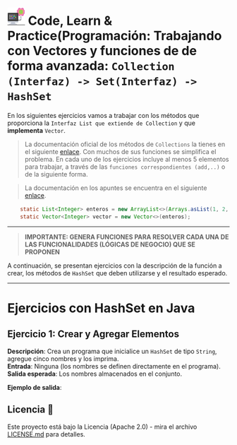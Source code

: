 # <img src=../../../../../images/computer.png width="40"> Code, Learn & Practice(Programación: Trabajando con Vectores y funciones de de forma avanzada: `Collection (Interfaz) -> Set(Interfaz) -> HashSet`

En los siguientes ejercicios vamos a trabajar con los métodos que proporciona la `Interfaz List que extiende de Collection` y que **implementa** `Vector`.

> La documentación oficial de los métodos de `Collections` la tienes en el siguiente [enlace](https://docs.oracle.com/en/java/javase/17/docs/api/java.base/java/util/Collections.html).
> Con muchos de sus funciones se simplifica el problema.
> En cada uno de los ejercicios incluye al menos 5 elementos para trabajar, a través de las `funciones correspondientes (add,..)` o de la siguiente forma.

> La documentación en los apuntes se encuentra en el siguiente [enlace](https://github.com/jpexposito/code-learn/blob/main/primero/pro/unidades/unidad-3/collection/VECTOR.md).

```java
    static List<Integer> enteros = new ArrayList<>(Arrays.asList(1, 2, 3));
    static Vector<Integer> vector = new Vector<>(enteros);    
```

---

>**IMPORTANTE: GENERA FUNCIONES PARA RESOLVER CADA UNA DE LAS FUNCIONALIDADES (LÓGICAS DE NEGOCIO) QUE SE PROPONEN**

A continuación, se presentan ejercicios con la descripción de la función a crear, los métodos de `HashSet` que deben utilizarse y el resultado esperado.

---

# Ejercicios con HashSet en Java

## Ejercicio 1: Crear y Agregar Elementos  
**Descripción**: Crea un programa que inicialice un `HashSet` de tipo `String`, agregue cinco nombres y los imprima.  
**Entrada**: Ninguna (los nombres se definen directamente en el programa).  
**Salida esperada**: Los nombres almacenados en el conjunto.  

**Ejemplo de salida**:  



## Licencia 📄

Este proyecto está bajo la Licencia (Apache 2.0) - mira el archivo [LICENSE.md]([../../../LICENSE.md](https://github.com/jpexposito/code-learn-practice/blob/main/LICENSE)) para detalles.
